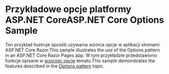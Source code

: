 # <a name="aspnet-core-options-sample"></a><span data-ttu-id="60462-101">Przykładowe opcje platformy ASP.NET Core</span><span class="sxs-lookup"><span data-stu-id="60462-101">ASP.NET Core Options Sample</span></span>

<span data-ttu-id="60462-102">Ten przykład ilustruje sposób używania wzorca opcje w aplikacji stronami ASP.NET Core Razor.</span><span class="sxs-lookup"><span data-stu-id="60462-102">This sample illustrates the use of the Options pattern in an ASP.NET Core Razor Pages app.</span></span> <span data-ttu-id="60462-103">W tym przykładzie przedstawiono funkcje opisane w [wzorzec opcje](https://docs.microsoft.com/aspnet/core/fundamentals/configuration/options) tematu.</span><span class="sxs-lookup"><span data-stu-id="60462-103">This sample demonstrates the features described in the [Options pattern](https://docs.microsoft.com/aspnet/core/fundamentals/configuration/options) topic.</span></span>

